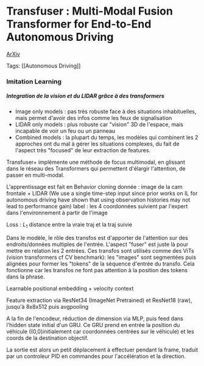 # Transfuser : Multi-Modal Fusion Transformer for End-to-End Autonomous Driving
[ArXiv](https://arxiv.org/pdf/2104.09224v1.pdf)

Tags:
[[Autonomous Driving]]
### Imitation Learning
##### Integration de la vision et du LIDAR grâce à des transformers

- Image only models : pas très robuste face à des situations inhabituelles, mais permet d'avoir des infos comme les feux de signalisation
- LIDAR only models : plus robuste car "vision" 3D de l'espace, mais incapable de voir un feu ou un panneau
- Combined models : la plupart du temps, les modèles qui combinent les 2 approches ont du mal à gérer les situations complexes, du fait de l'aspect très "focused" de leur extraction de features.

Transfuser+ implémente une méthode de focus multimodal, en glissant dans le réseau des Transformers qui permettent d'élargir l'attention, de passer en multi-modal.

L'apprentissage est fait en Behavior cloning
donnée : image de la cam frontale + LIDAR (We use a single time-step input since prior works on IL for autonomous driving have shown that using observation histories may not lead to performance gain)
label : les 4 coordonnées suivient par l'expert dans l'environnement à partir de l'image

Loss : $L_1$ distance entre la vraie traj et la traj suivie

Dans le modèle, le rôle des transfos est d'apporter de l'attention sur des endroits/données multiples de l'entrée. L'aspect "fuser" est juste là pour mettre en relation les 2 entrées.
Ces transfos sont utilisés comme des ViTs (vision transformers cf CV benchmark): les "images" sont segmentées puis alignées pour former les "tokens" de la séquence d'entrée du transfo. Cela fonctionne car les transfos ne font pas attention à la position des tokens dans la phrase.

Learnable positional embedding + velocity context

Feature extraction via ResNet34 (ImageNet Pretrained) et ResNet18 (raw), jusqu'à 8x8x512 puis avgpooling


A la fin de l'encodeur, réduction de dimension via MLP, puis feed dans l'hidden state initial d'un GRU.
Ce GRU prend en entrée la position du véhicule ((0,0)initialement car coordonnées centrées sur le véhicule) et les coords de la destination objectif.

La sortie est alors un petit déplacement à effectuer pendant la frame, traduit par un controleur PID en commandes pour l'accélération et la direction.